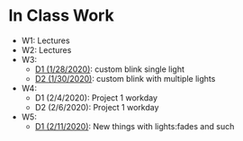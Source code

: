 # In Class Work

- W1: Lectures
- W2: Lectures
- W3:
  - [D1 (1/28/2020)](/InClass/W3D1/customBlink/customBlink.ino): custom blink single light
  - [D2 (1/30/2020)](/InClass/W3D2/customBlinkMultipleLights/customBlinkMultipleLights.ino): custom blink with multiple lights
- W4:
  - D1 (2/4/2020): Project 1 workday
  - D2 (2/6/2020): Project 1 workday
- W5:
  - [D1 (2/11/2020)](/InClass/W5D1): New things with lights:fades and such
